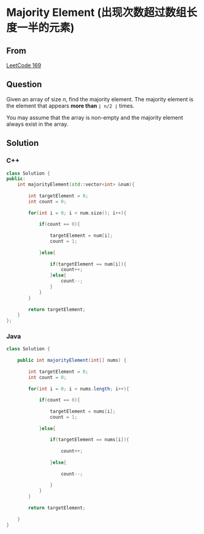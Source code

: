 # Majority Element (出现次数超过数组长度一半的元素)



## From

[LeetCode 169](https://leetcode.com/problems/majority-element/description/)





## Question

Given an array of size *n*, find the majority element. The majority element is the element that appears **more than** `⌊ n/2 ⌋` times.

You may assume that the array is non-empty and the majority element always exist in the array.



## Solution  



### C++

```c++
class Solution {
public:
    int majorityElement(std::vector<int> &num){
        
        int targetElement = 0;
        int count = 0;
        
        for(int i = 0; i < num.size(); i++){
            
            if(count == 0){
                
                targetElement = num[i];
                count = 1;
                
            }else{
                
                if(targetElement == num[i]){
                    count++;
                }else{
                    count--;
                }
            }
        }
        
        return targetElement;
    }
};
```


### Java

```java
class Solution {
    
    public int majorityElement(int[] nums) {
        
        int targetElement = 0;
        int count = 0;
        
        for(int i = 0; i < nums.length; i++){
            
            if(count == 0){
                
                targetElement = nums[i];
                count = 1;
                
            }else{
                
                if(targetElement == nums[i]){
                    
                    count++;
                    
                }else{
                    
                    count--;
                    
                }
            }
        }
        
        return targetElement;
    
    }
}
```


